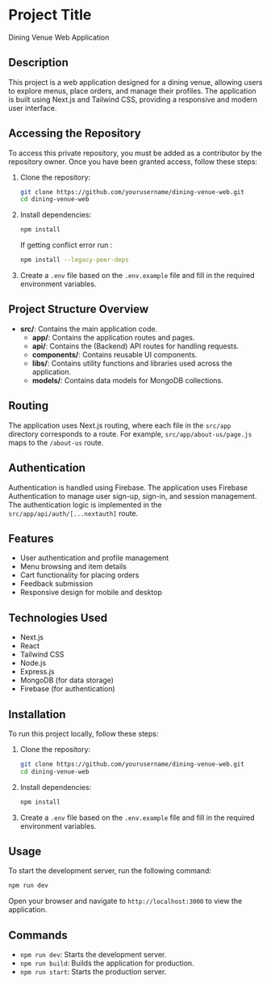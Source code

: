# Project Title

Dining Venue Web Application

## Description

This project is a web application designed for a dining venue, allowing users to explore menus, place orders, and manage their profiles. The application is built using Next.js and Tailwind CSS, providing a responsive and modern user interface.

## Accessing the Repository

To access this private repository, you must be added as a contributor by the repository owner. Once you have been granted access, follow these steps:

1. Clone the repository:
   ```bash
   git clone https://github.com/yourusername/dining-venue-web.git
   cd dining-venue-web
   ```

2. Install dependencies:
   ```bash
   npm install
   ```
   If getting conflict error run : 
   ```bash 
   npm install --legacy-peer-deps
   ```

3. Create a `.env` file based on the `.env.example` file and fill in the required environment variables.

## Project Structure Overview

- **src/**: Contains the main application code.
  - **app/**: Contains the application routes and pages.
  - **api/**: Contains the (Backend) API routes for handling requests.
  - **components/**: Contains reusable UI components.
  - **libs/**: Contains utility functions and libraries used across the application.
  - **models/**: Contains data models for MongoDB collections.

## Routing

The application uses Next.js routing, where each file in the `src/app` directory corresponds to a route. For example, `src/app/about-us/page.js` maps to the `/about-us` route.

## Authentication

Authentication is handled using Firebase. The application uses Firebase Authentication to manage user sign-up, sign-in, and session management. The authentication logic is implemented in the `src/app/api/auth/[...nextauth]` route.

## Features

- User authentication and profile management
- Menu browsing and item details
- Cart functionality for placing orders
- Feedback submission
- Responsive design for mobile and desktop

## Technologies Used

- Next.js
- React
- Tailwind CSS
- Node.js
- Express.js
- MongoDB (for data storage)
- Firebase (for authentication)

## Installation

To run this project locally, follow these steps:

1. Clone the repository:
   ```bash
   git clone https://github.com/yourusername/dining-venue-web.git
   cd dining-venue-web
   ```

2. Install dependencies:
   ```bash
   npm install
   ```

3. Create a `.env` file based on the `.env.example` file and fill in the required environment variables.

## Usage

To start the development server, run the following command:

```bash
npm run dev
```

Open your browser and navigate to `http://localhost:3000` to view the application.

## Commands

- `npm run dev`: Starts the development server.
- `npm run build`: Builds the application for production.
- `npm run start`: Starts the production server.

